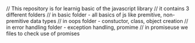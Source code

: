 // This repository is for learnig basic of the javascript library
// it contains 3 different folders 
// in basic folder - all basics of js like premitive, non-premitive data types
// in oops folder - constuctor, class, object creation
// in error handling folder - exception handling, promime
// in promiseuse we files to check use of promises 